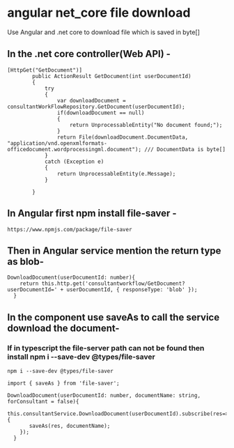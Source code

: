 # angular net_core file download
Use Angular and .net core to download file which is saved in byte[]


## In the .net core controller(Web API) -
```
[HttpGet("GetDocument")]
        public ActionResult GetDocument(int userDocumentId)
        {
            try
            {
                var downloadDocument = consultantWorkFlowRepository.GetDocument(userDocumentId);
                if(downloadDocument == null)
                {
                    return UnprocessableEntity("No document found;");
                }
                return File(downloadDocument.DocumentData, "application/vnd.openxmlformats-officedocument.wordprocessingml.document"); /// DocumentData is byte[]
            }
            catch (Exception e)
            {
                return UnprocessableEntity(e.Message);
            }

        }

```

## In Angular first npm install file-saver -
```
https://www.npmjs.com/package/file-saver

```
## Then in Angular service mention the return type as blob-
```
DownloadDocument(userDocumentId: number){
    return this.http.get('consultantworkflow/GetDocument?userDocumentId=' + userDocumentId, { responseType: 'blob' });
  }

```

## In the component use saveAs to call the service download the document-
### If in typescript the file-server path can not be found then install npm i --save-dev @types/file-saver
```
npm i --save-dev @types/file-saver

```


```
import { saveAs } from 'file-saver';

DownloadDocument(userDocumentId: number, documentName: string, forConsultant = false){
    this.consultantService.DownloadDocument(userDocumentId).subscribe(res=> {
       saveAs(res, documentName);
    });
  }

```
